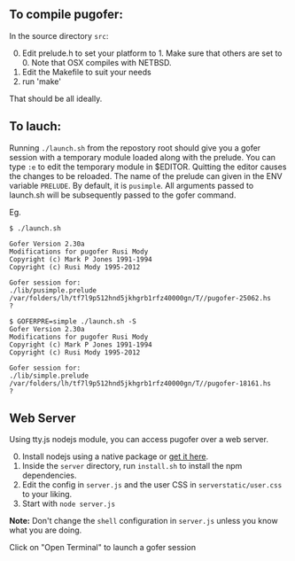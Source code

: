 ## To compile pugofer:

In the source directory `src`:

0. Edit prelude.h to set your platform to 1. Make sure that others are set to 0. Note that OSX compiles with NETBSD.
0. Edit the Makefile to suit your needs
0. run 'make'

That should be all ideally.

## To lauch:

Running `./launch.sh` from the repostory root should give you a gofer session
with a temporary module loaded along with the prelude. You can type `:e` to
edit the temporary module in $EDITOR. Quitting the editor causes the changes
to be reloaded.
The name of the prelude can given in the ENV variable `PRELUDE`. By default, it is 
`pusimple`. All arguments passed to launch.sh will be subsequently passed to the
gofer command.

Eg.
```
$ ./launch.sh

Gofer Version 2.30a
Modifications for pugofer Rusi Mody
Copyright (c) Mark P Jones 1991-1994
Copyright (c) Rusi Mody 1995-2012

Gofer session for:
./lib/pusimple.prelude
/var/folders/lh/tf7l9p512hnd5jkhgrb1rfz40000gn/T//pugofer-25062.hs
?
```

```
$ GOFERPRE=simple ./launch.sh -S
Gofer Version 2.30a
Modifications for pugofer Rusi Mody
Copyright (c) Mark P Jones 1991-1994
Copyright (c) Rusi Mody 1995-2012

Gofer session for:
./lib/simple.prelude
/var/folders/lh/tf7l9p512hnd5jkhgrb1rfz40000gn/T//pugofer-18161.hs
?
```

## Web Server

Using tty.js nodejs module, you can access pugofer over a web server.

0. Install nodejs using a native package or [get it here](http://nodejs.org/download/).
1. Inside the `server` directory, run `install.sh` to install the npm dependencies.
2. Edit the config in `server.js` and the user CSS in `serverstatic/user.css` to your liking.
3. Start with `node server.js`

**Note:** Don't change the `shell` configuration in `server.js` unless you know what you are doing.

Click on "Open Terminal" to launch a gofer session
